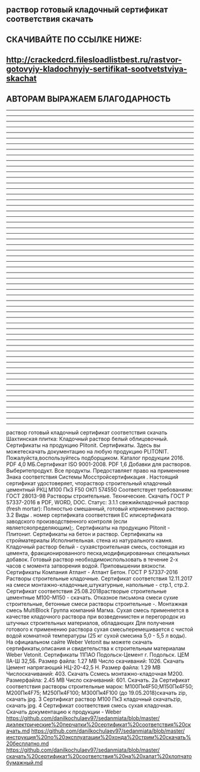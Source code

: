 раствор готовый кладочный сертификат соответствия скачать
--------------------------------------------------
СКАЧИВАЙТЕ ПО ССЫЛКЕ НИЖЕ:
--------------------------------------------------
http://crackedcrd.filesloadlistbest.ru/rastvor-gotovyiy-kladochnyiy-sertifikat-sootvetstviya-skachat
--------------------------------------------------
АВТОРАМ ВЫРАЖАЕМ БЛАГОДАРНОСТЬ
--------------------------------------------------
--------------------------------------------------
--------------------------------------------------
--------------------------------------------------
--------------------------------------------------
--------------------------------------------------
--------------------------------------------------
--------------------------------------------------
--------------------------------------------------
--------------------------------------------------
--------------------------------------------------
--------------------------------------------------
--------------------------------------------------
--------------------------------------------------
--------------------------------------------------
--------------------------------------------------
--------------------------------------------------
--------------------------------------------------
--------------------------------------------------
--------------------------------------------------
--------------------------------------------------
--------------------------------------------------
--------------------------------------------------
--------------------------------------------------
--------------------------------------------------
--------------------------------------------------
--------------------------------------------------
--------------------------------------------------
--------------------------------------------------
--------------------------------------------------
--------------------------------------------------
--------------------------------------------------
--------------------------------------------------
--------------------------------------------------
--------------------------------------------------
--------------------------------------------------
--------------------------------------------------
--------------------------------------------------
--------------------------------------------------
--------------------------------------------------
--------------------------------------------------
--------------------------------------------------
--------------------------------------------------
--------------------------------------------------
--------------------------------------------------
--------------------------------------------------
--------------------------------------------------
--------------------------------------------------
--------------------------------------------------
--------------------------------------------------
--------------------------------------------------
--------------------------------------------------
--------------------------------------------------
--------------------------------------------------
--------------------------------------------------
--------------------------------------------------
--------------------------------------------------
--------------------------------------------------
раствор готовый кладочный сертификат соответствия скачать Шахтинская плитка: Кладочный раствор белый облицовочный. Сертификаты на продукцию Plitonit.  Сертификаты. Здесь вы можетескачать документацию на любую продукцию PLITONIT. Пожалуйста,воспользуйтесь подборщиком. Каталог продукции 2016. PDF 4,0 МБ.Сертификат ISO 9001-2008. PDF 1,6  Добавки для растворов. Выберитепродукт. Все продукты. Предоставляет право на применение Знака соответствия Системы Мосстройсертификация . Настоящий сертификат удостоверяет, чтораствор строительный кладочный цементный РКЦ М100 Пк3 F50 ОКП 574550 Соответствует требованиям: ГОСТ 28013-98 Растворы строительные. Технические. Скачать ГОСТ Р 57337-2016 в PDF, WORD, DOC. Статус:  3.1.1 свежийкладочный раствор (fresh mortar): Полностью смешанный, готовый кприменению раствор. 3.2 Виды . номер сертификата соответствия ЕС илисертификата заводского производственного контроля (если являетсяопределяющим);. Сертификаты на продукцию Plitonit - Плитонит. Сертификаты на бетон и раствор. Сертификаты на стройматериалы  Исполнительная. стена из натурального камня. Кладочный раствор белый - сухаястроительная смесь, состоящая из цемента, фракционированного песка,модифицированных специальных добавок.  Готовый раствор необходимоиспользовать в течение 2-х часов с момента затворения водой. Приповышении вязкости. Сертификаты  Компания Атлант - Атлант Бетон. ГОСТ Р 57337-2016 Растворы строительные кладочные. Сертификат соответствия 12.11.2017 на смеси монтажно-кладочные,штукатурные, напольные - стр.1, стр.2. Сертификат соответствия 25.08.2018растворые строительные цементные М100-М150 - скачать. Отказное письмона смеси сухие строительные, бетонные смеси растворы строительные -. Монтажная смесь MultiBlock  Группа компаний Магма. Сухая смесь применяется в качестве кладочного раствора при возведениистен и перегородок из штучных строительных материалов, обладающих Для получения готового к применению раствора сухая смесьперемешивается с чистой водой комнатной температуры (25 кг сухой смесина 5,0 - 5,5 л воды). На официальном сайте Weber Vetonit вы можете скачать сертификаты,описания и свидетельства к строительным материалам Weber Vetonit.
Сертификаты  11ПАО Подольск-Цемент г. Подольск. ЦЕМ IIA-Ш 32,5Б. Размер файла: 1.27 MB Число скачиваний: 1026. Скачать Цемент напрягающий НЦ-20-42,5 Н. Размер файла: 1.29 MB Числоскачиваний: 403. Скачать  Ссмесь монтажно-кладочная М200. Размерфайла: 2.45 MB Число скачиваний: 601. Скачать. 2а Сертификат соответствия растворы строительные марок: М100Пк4F50;М150Пк4F50; М200Пк4F75; М250Пк4F100; М300Пк4F100 (до 19.05.2018)скачать zip, скачать jpg. 3 Сертификат раствор M100 Пк3 кладочный скачатьzip, скачать jpg. 4 Сертификат соответствия смесь сухая кладочная. Скачать документацию к продукции - Weber
https://github.com/danilkochulaev97/sedanmiata/blob/master/диэлектрические%20перчатки%20сертификат%20соответствия%20скачать.md
https://github.com/danilkochulaev97/sedanmiata/blob/master/инструкция%20по%20эксплуатации%20хонда%20стрим%20скачать%20бесплатно.md
https://github.com/danilkochulaev97/sedanmiata/blob/master/скачать%20сертификат%20соответствия%20на%20халат%20хлопчатобумажный.md